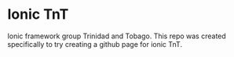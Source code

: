 # Ionic TnT 
Ionic framework group Trinidad and Tobago. This repo was created specifically to try creating a github page for ionic TnT.
